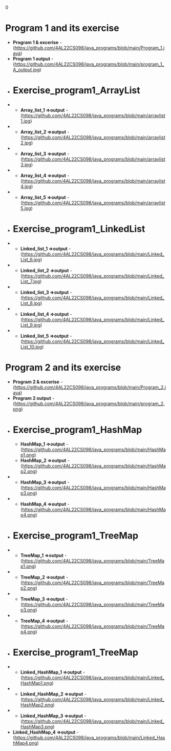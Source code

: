 0
 # Program 1 and its exercise 
- **Program 1 & excerise** - (https://github.com/4AL22CS098/java_programs/blob/main/Program_1.java)
- **Program 1 output** - (https://github.com/4AL22CS098/java_programs/blob/main/program_1_A_output.jpg)
- # Exercise_program1_ArrayList
- -  **Array_list_1  =>output** - (https://github.com/4AL22CS098/java_programs/blob/main/arraylist1.jpg)
- - **Array_list_2 =>output** - (https://github.com/4AL22CS098/java_programs/blob/main/arraylist2.jpg)
- -  **Array_list_3 =>output** - (https://github.com/4AL22CS098/java_programs/blob/main/arraylist3.jpg)
- - **Array_list_4 =>output** - (https://github.com/4AL22CS098/java_programs/blob/main/arraylist4.jpg)
- - **Array_list_5 =>output** - (https://github.com/4AL22CS098/java_programs/blob/main/arraylist5.jpg)
-  # Exercise_program1_LinkedList
- - **Linked_list_1 =>output** - (https://github.com/4AL22CS098/java_programs/blob/main/Linked_List_6.jpg)
- - **Linked_list_2 =>output** - (https://github.com/4AL22CS098/java_programs/blob/main/Linked_List_7.jpg)
- - **Linked_list_3 =>output** - (https://github.com/4AL22CS098/java_programs/blob/main/Linked_List_8.jpg)
- - **Linked_list_4 =>output** - (https://github.com/4AL22CS098/java_programs/blob/main/Linked_List_9.jpg)
- - **Linked_list_5 =>output** - (https://github.com/4AL22CS098/java_programs/blob/main/Linked_List_10.jpg)
# Program 2 and its exercise  
- **Program 2 & excerise** - (https://github.com/4AL22CS098/java_programs/blob/main/Program_2.java)
- **Program 2 output** - (https://github.com/4AL22CS098/java_programs/blob/main/program_2.png)
- # Exercise_program1_HashMap
  - **HashMap_1 =>output** - (https://github.com/4AL22CS098/java_programs/blob/main/HashMap1.png)
  - **HashMap_2 =>output** - (https://github.com/4AL22CS098/java_programs/blob/main/HashMap2.png)
- - **HashMap_3 =>output** - (https://github.com/4AL22CS098/java_programs/blob/main/HashMap3.png)
- - **HashMap_4 =>output** - (https://github.com/4AL22CS098/java_programs/blob/main/HashMap4.png)
- # Exercise_program1_TreeMap
- - **TreeMap_1 =>output** - (https://github.com/4AL22CS098/java_programs/blob/main/TreeMap1.png)
- - **TreeMap_2 =>output** - (https://github.com/4AL22CS098/java_programs/blob/main/TreeMap2.png)
- - **TreeMap_3 =>output** - (https://github.com/4AL22CS098/java_programs/blob/main/TreeMap3.png)
- - **TreeMap_4 =>output** - (https://github.com/4AL22CS098/java_programs/blob/main/TreeMap4.png)
-  # Exercise_program1_TreeMap
- - **Linked_HashMap_1 =>output** - (https://github.com/4AL22CS098/java_programs/blob/main/Linked_HashMap1.png)
- - **Linked_HashMap_2 =>output** - (https://github.com/4AL22CS098/java_programs/blob/main/Linked_HashMap2.png)
- - **Linked_HashMap_3 =>output** - (https://github.com/4AL22CS098/java_programs/blob/main/Linked_HashMap3.png)
 - **Linked_HashMap_4 =>output** - (https://github.com/4AL22CS098/java_programs/blob/main/Linked_HashMap4.png)
